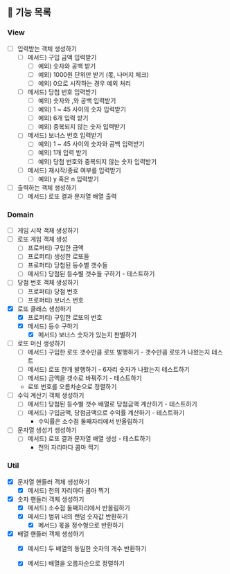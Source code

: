 ## 🎯 기능 목록

### View

- [ ]  입력받는 객체 생성하기
    - [ ]  메서드) 구입 금액 입력받기
        - [ ]  예외) 숫자와 공백 받기
        - [ ]  예외) 1000원 단위만 받기 (몫, 나머지 체크)
        - [ ]  예외) 0으로 시작하는 경우 예외 처리
    - [ ]  메서드) 당첨 번호 입력받기
        - [ ]  예외) 숫자와 ,와 공백 입력받기
        - [ ]  예외) 1 ~ 45 사이의 숫자 입력받기
        - [ ]  예외) 6개 입력 받기
        - [ ]  예외) 중복되지 않는 숫자 입력받기
    - [ ]  메서드) 보너스 번호 입력받기
        - [ ]  예외) 1 ~ 45 사이의 숫자와 공백 입력받기
        - [ ]  예외) 1개 입력 받기
        - [ ]  예외) 당첨 번호와 중복되지 않는 숫자 입력받기
    - [ ]  메서드) 재시작/종료 여부를 입력받기
        - [ ]  예외) y 혹은 n 입력받기
- [ ]  출력하는 객체 생성하기
    - [ ]  메서드) 로또 결과 문자열 배열 출력

### Domain

- [ ]  게임 시작 객체 생성하기
- [ ]  로또 게임 객체 생성
    - [ ]  프로퍼티) 구입한 금액
    - [ ]  프로퍼티) 생성한 로또들
    - [ ]  프로퍼티) 당첨된 등수별 갯수들
    - [ ]  메서드) 당첨된 등수별 갯수들 구하기 - 테스트하기
- [ ]  당첨 번호 객체 생성하기
    - [ ]  프로퍼티) 당첨 번호
    - [ ]  프로퍼티) 보너스 번호
- [x]  로또 클래스 생성하기
    - [x]  프로퍼티) 구입한 로또의 번호
    - [x]  메서드) 등수 구하기
		- [x]  메서드) 보너스 숫자가 있는지 판별하기
- [ ]  로또 머신 생성하기
    - [ ]  메서드) 구입한 로또 갯수만큼 로또 발행하기 - 갯수만큼 로또가 나왔는지 테스트
    - [ ]  메서드) 로또 한개 발행하기 - 6자리 숫자가 나왔는지 테스트하기
    - [ ]  메서드) 금액을 갯수로 바꿔주기 - 테스트하기
    - 로또 번호를 오름차순으로 정렬하기
- [ ]  수익 계산기 객체 생성하기
    - [ ]  메서드) 당첨된 등수별 갯수 배열로 당첨금액 계산하기 - 테스트하기
    - [ ]  메서드) 구입금액, 당첨금액으로 수익률 계산하기 - 테스트하기
        - 수익률은 소수점 둘째자리에서 반올림하기
- [ ]  문자열 생성기 생성하기
    - [ ]  메서드) 로또 결과 문자열 배열 생성 - 테스트하기
        - 천의 자리마다 콤마 찍기

### Util

- [x]  문자열 핸들러 객체 생성하기
    - [x]  메서드) 천의 자리마다 콤마 찍기
- [x]  숫자 핸들러 객체 생성하기
    - [x]  메서드) 소수점 둘째자리에서 반올림하기
    - [x]  메서드) 범위 내의 랜덤 숫자값 반환하기
		- [x]  메서드) 몫을 정수형으로 반환하기
- [x]  배열 핸들러 객체 생성하기
    - [x]  메서드) 두 배열의 동일한 숫자의 개수 반환하기
    - [x]  메서드) 배열을 오름차순으로 정렬하기
		